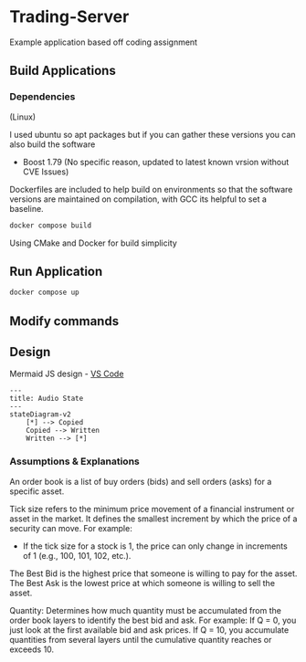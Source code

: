 # Trading-Server

Example application based off coding assignment

## Build Applications

### Dependencies

(Linux)

I used ubuntu so apt packages but if you can gather these versions you can also build the software

- Boost 1.79 (No specific reason, updated to latest known vrsion without CVE Issues)

Dockerfiles are included to help build on environments so that the software versions are maintained on compilation, with GCC its helpful to set a baseline.

```bash
docker compose build
```

Using CMake and Docker for build simplicity

## Run Application

```bash
docker compose up
```


## Modify commands



## Design

Mermaid JS design - [VS Code](https://marketplace.visualstudio.com/items?itemName=bierner.markdown-mermaid)

```mermaid
---
title: Audio State
---
stateDiagram-v2
    [*] --> Copied
    Copied --> Written
    Written --> [*]
```

### Assumptions & Explanations

An order book is a list of buy orders (bids) and sell orders (asks) for a specific asset.

Tick size refers to the minimum price movement of a financial instrument or asset in the market.
It defines the smallest increment by which the price of a security can move.
For example:
- If the tick size for a stock is 1, the price can only change in increments of 1 (e.g., 100, 101, 102, etc.).

The Best Bid is the highest price that someone is willing to pay for the asset.
The Best Ask is the lowest price at which someone is willing to sell the asset.

Quantity:
Determines how much quantity must be accumulated from the order book layers to identify the best bid and ask. For example:
If Q = 0, you just look at the first available bid and ask prices.
If Q = 10, you accumulate quantities from several layers until the cumulative quantity reaches or exceeds 10.